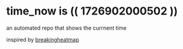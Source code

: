 # time_now is (( 1726902000502 ))

an automated repo that shows the currnent time

inspired by [breakingheatmap](https://github.com/breakingheatmap/breakingheatmap)